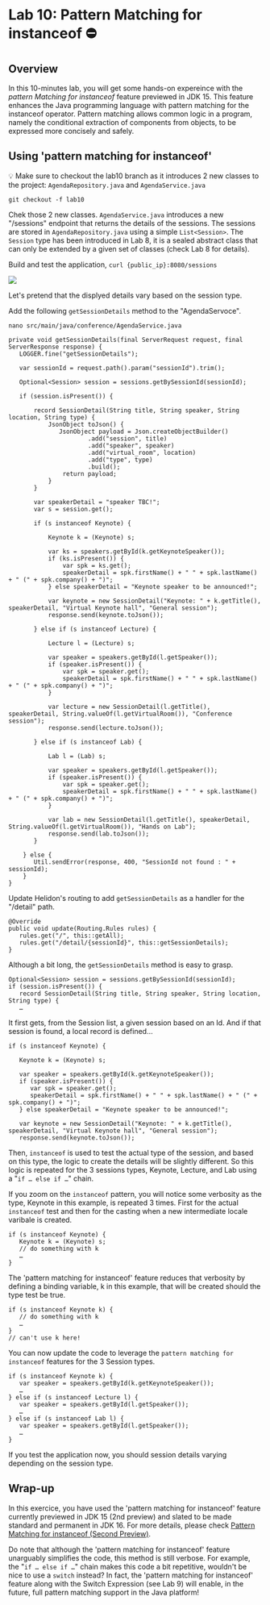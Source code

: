 # Lab 10: Pattern Matching for instanceof ⛔

## Overview

In this 10-minutes lab, you will get some hands-on expereince with the *pattern Matching for instanceof* feature previewed in JDK 15. This feature enhances the Java programming language with pattern matching for the instanceof operator. Pattern matching allows common logic in a program, namely the conditional extraction of components from objects, to be expressed more concisely and safely.


## Using 'pattern matching for instanceof'

💡 Make sure to checkout the lab10 branch as it introduces 2 new classes to the project: `AgendaRepository.java` and `AgendaService.java`

```
git checkout -f lab10
```

Chek those 2 new classes. `AgendaService.java` introduces a new "/sessions" endpoint that returns the details of the sessions. The sessions are stored in `AgendaRepository.java` using a simple `List<Session>`. The `Session` type has been introduced in Lab 8, it is a sealed abstract class that can only be extended by a given set of classes (check Lab 8 for details).

Build and test the application, `curl {public_ip}:8080/sessions`

![](./images/lab10-1.png " ")



Let's pretend that the displyed details vary based on the session type.

Add the following `getSessionDetails` method to the "AgendaServoce".

`nano src/main/java/conference/AgendaService.java`

```
private void getSessionDetails(final ServerRequest request, final ServerResponse response) {
   LOGGER.fine("getSessionDetails");

   var sessionId = request.path().param("sessionId").trim();

   Optional<Session> session = sessions.getBySessionId(sessionId);

   if (session.isPresent()) {

       record SessionDetail(String title, String speaker, String location, String type) {
           JsonObject toJson() {
              JsonObject payload = Json.createObjectBuilder()
                      .add("session", title)
                      .add("speaker", speaker)
                      .add("virtual_room", location)
                      .add("type", type)
                      .build();
               return payload;
           }
       }

       var speakerDetail = "speaker TBC!";
       var s = session.get();

       if (s instanceof Keynote) {

           Keynote k = (Keynote) s;

           var ks = speakers.getById(k.getKeynoteSpeaker());
           if (ks.isPresent()) {
               var spk = ks.get();
               speakerDetail = spk.firstName() + " " + spk.lastName() + " (" + spk.company() + ")";
           } else speakerDetail = "Keynote speaker to be announced!";

           var keynote = new SessionDetail("Keynote: " + k.getTitle(), speakerDetail, "Virtual Keynote hall", "General session");
           response.send(keynote.toJson());

       } else if (s instanceof Lecture) {

           Lecture l = (Lecture) s;

           var speaker = speakers.getById(l.getSpeaker());
           if (speaker.isPresent()) {
               var spk = speaker.get();
               speakerDetail = spk.firstName() + " " + spk.lastName() + " (" + spk.company() + ")";
           }

           var lecture = new SessionDetail(l.getTitle(), speakerDetail, String.valueOf(l.getVirtualRoom()), "Conference session");
           response.send(lecture.toJson());

       } else if (s instanceof Lab) {

           Lab l = (Lab) s;

           var speaker = speakers.getById(l.getSpeaker());
           if (speaker.isPresent()) {
               var spk = speaker.get();
               speakerDetail = spk.firstName() + " " + spk.lastName() + " (" + spk.company() + ")";
           }

           var lab = new SessionDetail(l.getTitle(), speakerDetail, String.valueOf(l.getVirtualRoom()), "Hands on Lab");
           response.send(lab.toJson());
       }

    } else {
       Util.sendError(response, 400, "SessionId not found : " + sessionId);
    }
}
```



Update Helidon's routing to add `getSessionDetails` as a handler for the "/detail" path.

```
@Override
public void update(Routing.Rules rules) {
   rules.get("/", this::getAll);
   rules.get("/detail/{sessionId}", this::getSessionDetails);
}
```

Although a bit long, the `getSessionDetails` method is easy to grasp. 


```
Optional<Session> session = sessions.getBySessionId(sessionId);
if (session.isPresent()) {
   record SessionDetail(String title, String speaker, String location, String type) {
   …
```

It first gets, from the Session list, a given session based on an Id. And if that session is found, a local record is defined…

```
if (s instanceof Keynote) {

   Keynote k = (Keynote) s;

   var speaker = speakers.getById(k.getKeynoteSpeaker());
   if (speaker.isPresent()) {
      var spk = speaker.get();
      speakerDetail = spk.firstName() + " " + spk.lastName() + " (" + spk.company() + ")";
   } else speakerDetail = "Keynote speaker to be announced!";

   var keynote = new SessionDetail("Keynote: " + k.getTitle(), speakerDetail, "Virtual Keynote hall", "General session");
   response.send(keynote.toJson());
```

Then, `instanceof` is used to test the actual type of the session, and based on this type, the logic to create the details will be slightly different. So this logic is repeated for the 3 sessions types, Keynote, Lecture, and Lab using a "`if … else if …`" chain.

If you zoom on the `instanceof` pattern, you will notice some verbosity as the type, Keynote in this example, is repeated 3 times. First for the actual `instanceof` test and then for the casting when a new intermediate locale varibale is created.

```
if (s instanceof Keynote) {
   Keynote k = (Keynote) s;
   // do something with k
   …
}
```

The 'pattern matching for instanceof' feature reduces that verbosity by defining a binding variable, k in this example, that will be created should the type test be true.

```
if (s instanceof Keynote k) {
   // do something with k
   …
}
// can't use k here!
```

You can now update the code to leverage the `pattern matching for instanceof` features for the 3 Session types.

```
if (s instanceof Keynote k) {
   var speaker = speakers.getById(k.getKeynoteSpeaker());
   …
} else if (s instanceof Lecture l) {
   var speaker = speakers.getById(l.getSpeaker());
   …
} else if (s instanceof Lab l) {
   var speaker = speakers.getById(l.getSpeaker());
   …
}
```

If you test the application now, you should session details varying depending on the session type.

## Wrap-up

In this exercice, you have used the 'pattern matching for instanceof' feature currently previewed in JDK 15 (2nd preview) and slated to be made standard and permanent in JDK 16.
For more details, please check [Pattern Matching for instanceof (Second Preview)](https://openjdk.java.net/jeps/375).

Do note that although the 'pattern matching for instanceof' feature unarguably simplifies the code, this method is still verbose. For example, the "`if … else if …`" chain makes this code a bit repetitive, wouldn't be nice to use a `switch` instead?  In fact, the 'pattern matching for instanceof' feature along with the Switch Expression (see Lab 9) will enable, in the future, full pattern matching support in the Java platform! 


